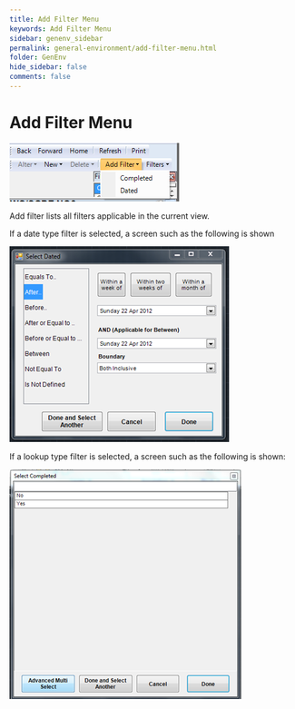 ```yaml
---
title: Add Filter Menu
keywords: Add Filter Menu
sidebar: genenv_sidebar
permalink: general-environment/add-filter-menu.html
folder: GenEnv
hide_sidebar: false
comments: false
---
```


# Add Filter Menu

![](/images/addfilter.png)

Add filter lists all filters applicable in the current view.

If a date type filter is selected, a screen such as the following is shown

![](/images/selectdated.png)

If a lookup type filter is selected, a screen such as the following is shown:


![](/images/selectcompleted.png)

